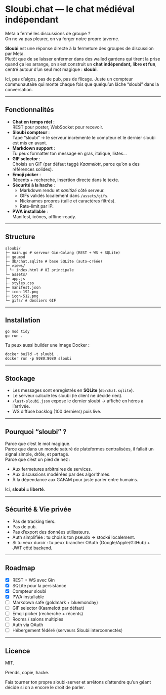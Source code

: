 # Sloubi.chat — le chat médiéval indépendant

Meta a fermé les discussions de groupe ?  
On ne va pas pleurer, on va forger notre propre taverne.

**Sloubi** est une réponse directe à la fermeture des groupes de discussion par Meta.  
Plutôt que de se laisser enfermer dans des walled gardens qui tirent la prise quand ça les arrange, on s’est construit un **chat indépendant, libre et fun**, centré autour d’un seul mot magique : **sloubi**.

Ici, pas d’algos, pas de pub, pas de flicage. Juste un compteur communautaire qui monte chaque fois que quelqu’un lâche “sloubi” dans la conversation.

---

## Fonctionnalités

- **Chat en temps réel** :  
  REST pour poster, WebSocket pour recevoir.  
- **Sloubi compteur** :  
  Tape “sloubi” → le serveur incrémente le compteur et le dernier sloubi est mis en avant.  
- **Markdown support** :  
  Tu peux formatter ton message en gras, italique, listes…  
- **GIF selector** :  
  Choisis un GIF (par défaut taggé *Kaamelott*, parce qu’on a des références solides).  
- **Emoji picker** :  
  Récents + recherche, insertion directe dans le texte.  
- **Sécurité à la hache** :  
  - Markdown rendu et *sanitizé* côté serveur.  
  - GIFs validés localement dans `/assets/gifs`.  
  - Nicknames propres (taille et caractères filtrés).  
  - Rate-limit par IP.  
- **PWA installable** :  
  Manifest, icônes, offline-ready.  

---

## Structure

```
sloubi/
├─ main.go # serveur Gin-Golang (REST + WS + SQLite)
├─ go.mod
├─ db/chat.sqlite # base SQLite (auto-créée)
├─ views/
│ └─ index.html # UI principale
└─ assets/
├─ app.js
├─ styles.css
├─ manifest.json
├─ icon-192.png
├─ icon-512.png
└─ gifs/ # dossiers GIF
```


---

## Installation

```
go mod tidy
go run .
```


Tu peux aussi builder une image Docker :

```
docker build -t sloubi .
docker run -p 8080:8080 sloubi
```



---

## Stockage

- Les messages sont enregistrés en **SQLite** (`db/chat.sqlite`).  
- Le serveur calcule les sloubi (le client ne décide rien).  
- `/last-sloubi.json` expose le dernier sloubi → affiché en héros à l’arrivée.  
- WS diffuse backlog (100 derniers) puis live.  

---

## Pourquoi “sloubi” ?

Parce que c’est le mot magique.  
Parce que dans un monde saturé de plateformes centralisées, il fallait un signal simple, drôle, et partagé.  
Parce que c’est un pied de nez :  
- Aux fermetures arbitraires de services.  
- Aux discussions modérées par des algorithmes.  
- À la dépendance aux GAFAM pour juste parler entre humains.

Ici, **sloubi = liberté**.

---

## Sécurité & Vie privée

- Pas de tracking tiers.  
- Pas de pub.  
- Pas d’export des données utilisateurs.  
- Auth simplifiée : tu choisis ton pseudo → stocké localement.  
- Si tu veux durcir : tu peux brancher OAuth (Google/Apple/GitHub) + JWT côté backend.  

---

## Roadmap

- [x] REST + WS avec Gin  
- [x] SQLite pour la persistance  
- [x] Compteur sloubi  
- [x] PWA installable  
- [ ] Markdown safe (goldmark + bluemonday)  
- [ ] GIF selector (Kaamelott par défaut)  
- [ ] Emoji picker (recherche + récents)  
- [ ] Rooms / salons multiples  
- [ ] Auth via OAuth  
- [ ] Hébergement fédéré (serveurs Sloubi interconnectés)  

---

## Licence

MIT.  

Prends, copie, hacke.  

Fais tourner ton propre sloubi-server et arrêtons d’attendre qu’un géant décide si on a encore le droit de parler.
